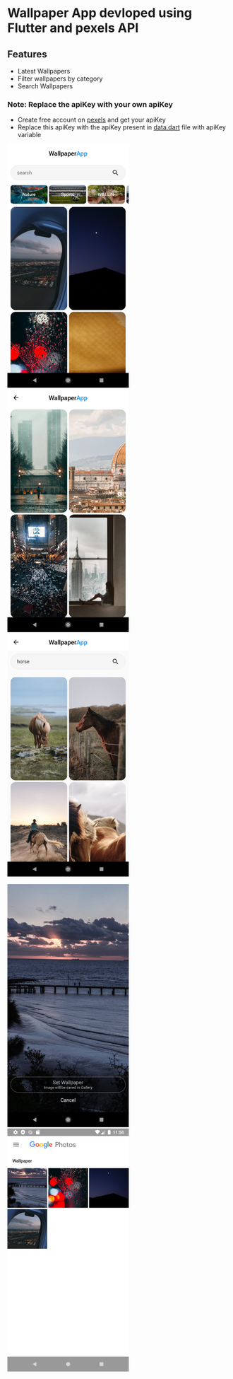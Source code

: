 # Wallpaper App devloped using Flutter and pexels API


## Features 
- Latest Wallpapers
- Filter wallpapers by category
- Search Wallpapers

### Note: Replace the apiKey with your own apiKey
- Create free account on <a href="https://www.pexels.com/">pexels</a> and get your apiKey
- Replace this apiKey with the apiKey present in <a href="lib/data/data.dart">data.dart</a> file with apiKey variable


<img src="lib/assets/screenshots/ss1.png" width="275">&emsp;<img src="lib/assets/screenshots/ss2.png" width="275">&emsp;<img src="lib/assets/screenshots/ss3.png" width="275">

<img src="lib/assets/screenshots/ss4.png" width="275">&emsp;<img src="lib/assets/screenshots/ss5.png" width="275">
